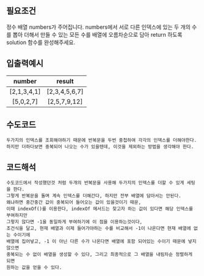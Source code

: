 ## 필요조건

정수 배열 numbers가 주어집니다. numbers에서 서로 다른 인덱스에 있는 두 개의 수를 뽑아 더해서 
만들 수 있는 모든 수를 배열에 오름차순으로 담아 return 하도록 solution 함수를 완성해주세요.

## 입출력예시

| number | result |
|:----------:|:----------:|
| [2,1,3,4,1] | [2,3,4,5,6,7] |
| [5,0,2,7] | [2,5,7,9,12] |

## 수도코드

```
두가지의 인덱스를 조회해야하기 때문에 반복문을 두번 중첩하여 각각의 인덱스를 더해야한다.
하지만 더하다보면 중복되어 나오는 수가 있을텐데, 이것을 제외하는 방법을 생각해야 한다.
```

## 코드해석

```
수도코드에서 작성했던것 처럼 두개의 반복문을 사용해 두가지의 인덱스를 더할 수 있게 세팅을 한다.
그렇게 반복문을 돌며 계속 인덱스를 더해간다, 하지만 전부 배열에 담아서는 안된다.
왜냐하면 중간중간 값이 중복되어 들어오는 값이 있을것이기 때문,
이때 indexOf()를 이용한다, indexOf 메서드는 찾고자 하는 값이 있다면 해당 인덱스를 부여하지만
그렇지 않다면 -1을 동일하게 부여하기에 이 점을 이용하는것이다,
조건식을 달고, 현재 배열과 이제 들어가야하는 수를 비교해서 -1이 나온다면 현재 배열에 없는 수이기에
배열에 집어넣고, -1 이 아닌 다른 수가 나온다면 배열에 포함 되어있는 수이기 때문에 넣지 않으면
중복되는 수 없이 배열을 생성할 수 있다, 그리고 최종적으로 그 배열을 내림차순 정렬하게 되면
원하는 값을 얻을 수 있다.
```
